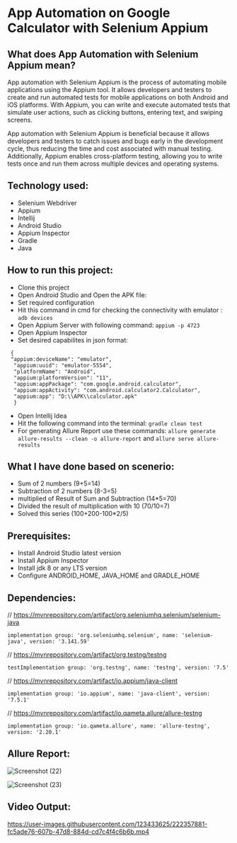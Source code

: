 # App Automation on Google Calculator with Selenium Appium

## What does App Automation with Selenium Appium mean?

App automation with Selenium Appium is the process of automating mobile applications using the Appium tool. It allows developers and testers to create and run automated tests for mobile applications on both Android and iOS platforms. With Appium, you can write and execute automated tests that simulate user actions, such as clicking buttons, entering text, and swiping screens.

App automation with Selenium Appium is beneficial because it allows developers and testers to catch issues and bugs early in the development cycle, thus reducing the time and cost associated with manual testing. Additionally, Appium enables cross-platform testing, allowing you to write tests once and run them across multiple devices and operating systems.

## Technology used:

- Selenium Webdriver
- Appium
- Intellij 
- Android Studio
- Appium Inspector
- Gradle
- Java

## How to run this project:

- Clone this project
- Open Android Studio and Open the APK file:
- Set required configuration 
- Hit this command in cmd for checking the connectivity with emulator : ``adb devices``
- Open Appium Server with following command: ```appium -p 4723```
- Open Appium Inspector
- Set desired capabilites in json format:
``` 
 {
 "appium:deviceName": "emulator",
  "appium:uuid": "emulator-5554",
  "platformName": "Android",
  "appium:platformVersion": "11",
  "appium:appPackage": "com.google.android.calculator",
  "appium:appActivity": "com.android.calculator2.Calculator",
  "appium:app": "D:\\APK\\calculator.apk"
  }
```
- Open Intellij Idea
- Hit the following command into the terminal: ```gradle clean test```
- For generating Allure Report use these commands: ```allure generate allure-results --clean -o allure-report``` and ```allure serve allure-results```


## What I have done based on scenerio:

- Sum of 2 numbers (9+5=14)
- Subtraction of 2 numbers (8-3=5)
- multiplied of Result of Sum and Subtraction (14*5=70)
- Divided the result of multiplication with 10 (70/10=7)
- Solved this series (100+200-100*2/5)

## Prerequisites:

- Install Android Studio latest version
- Install Appium Inspector
- Install jdk 8 or any LTS version
- Configure ANDROID_HOME, JAVA_HOME and GRADLE_HOME

## Dependencies: 

// https://mvnrepository.com/artifact/org.seleniumhq.selenium/selenium-java

    implementation group: 'org.seleniumhq.selenium', name: 'selenium-java', version: '3.141.59'
    
// https://mvnrepository.com/artifact/org.testng/testng

    testImplementation group: 'org.testng', name: 'testng', version: '7.5'
    
// https://mvnrepository.com/artifact/io.appium/java-client

    implementation group: 'io.appium', name: 'java-client', version: '7.5.1'
    
// https://mvnrepository.com/artifact/io.qameta.allure/allure-testng

    implementation group: 'io.qameta.allure', name: 'allure-testng', version: '2.20.1'

## Allure Report:

![Screenshot (22)](https://user-images.githubusercontent.com/123433625/221787737-86cb2a17-622d-47fb-a52d-46834502bb80.png)


![Screenshot (23)](https://user-images.githubusercontent.com/123433625/221787758-f6d483c4-359b-4372-88cd-8f0d8c591501.png)

## Video Output:

https://user-images.githubusercontent.com/123433625/222357881-fc5ade76-607b-47d8-884d-cd7c4f4c6b6b.mp4



